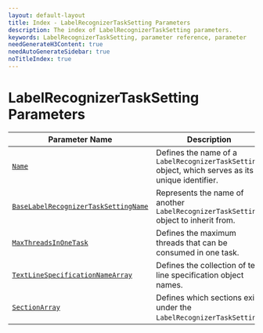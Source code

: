 ```yaml
---
layout: default-layout
title: Index - LabelRecognizerTaskSetting Parameters
description: The index of LabelRecognizerTaskSetting parameters.
keywords: LabelRecognizerTaskSetting, parameter reference, parameter
needGenerateH3Content: true
needAutoGenerateSidebar: true
noTitleIndex: true
---
```


# LabelRecognizerTaskSetting Parameters

| Parameter Name | Description |
| -------------- | ----------- |
| [`Name`](name.md) | Defines the name of a `LabelRecognizerTaskSetting` object, which serves as its unique identifier. |
| [`BaseLabelRecognizerTaskSettingName`](base-label-recognizer-task-setting-name.md) | Represents the name of another `LabelRecognizerTaskSetting` object to inherit from. |
| [`MaxThreadsInOneTask`](max-threads-in-one-task.md) | Defines the maximum threads that can be consumed in one task. |
| [`TextLineSpecificationNameArray`](text-line-specification-name-array.md) | Defines the collection of text line specification object names. |
| [`SectionArray`](section-array.md) | Defines which sections exist under the `LabelRecognizerTaskSetting`. |
